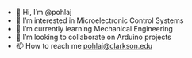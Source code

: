 - 👋 Hi, I’m @pohlaj
- 👀 I’m interested in Microelectronic Control Systems  
- 🌱 I’m currently learning Mechanical Engineering
- 💞️ I’m looking to collaborate on Arduino projects
- 📫 How to reach me pohlaj@clarkson.edu

<!---
pohlaj/pohlaj is a ✨ special ✨ repository because its `README.md` (this file) appears on your GitHub profile.
You can click the Preview link to take a look at your changes.
--->
